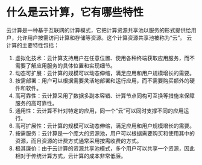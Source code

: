 # 什么是云计算，它有哪些特性
云计算是一种基于互联网的计算模式，它把计算资源共享池以服务的形式提供给用户，允许用户按需访问计算和存储等资源。这个计算资源共享池被称为“云”。
云计算的主要特性包括：
1. 虚拟化技术：云计算支持用户在任意位置、使用各种终端获取应用服务，而不需要了解应用服务的具体位置和实现细节。
2. 动态可扩展：云计算的规模可以动态伸缩，满足应用和用户规模增长的需要。
3. 按需部署：用户可以根据需要灵活地部署和运行应用，而不需要购买额外的硬件和软件。
4. 高可靠性：云计算采用了数据多副本容错、计算节点同构可互换等措施来保障服务的高可靠性。
5. 通用性：云计算不针对特定的应用，同一个“云”可以同时支撑不同的应用运行。
6. 高可扩展性：云计算的规模可以动态伸缩，满足应用和用户规模增长的需要。
7. 按需服务：云计算是一个庞大的资源池，用户可以根据需要购买和使用其中的资源，而且资源的计费方式通常采用按需收费的方式。
8. 极其廉价：由于云计算的资源共享池模式，多个用户可以共享一个资源，因此相对于传统计算方式，云计算的成本非常低廉。
